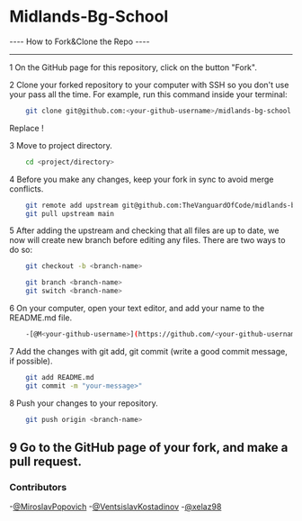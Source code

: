 # Midlands-Bg-School

 ---- How to Fork&Clone the Repo ----

---

1 On the GitHub page for this repository, click on the button "Fork".

2 Clone your forked repository to your computer with SSH so you don't use your pass all the time.
    For example, run this command inside your terminal:
```bash
    git clone git@github.com:<your-github-username>/midlands-bg-school.git
```
Replace <your-github-username>!

3 Move to project directory.
```bash
    cd <project/directory>
```
4 Before you make any changes, keep your fork in sync to avoid merge conflicts.
```bash
    git remote add upstream git@github.com:TheVanguardOfCode/midlands-bg-school.git
    git pull upstream main
```

5 After adding the upstream and checking that all files are up to date, we now will create new branch before editing any files. There are two ways to do so:
```bash
    git checkout -b <branch-name>
```

```bash
    git branch <branch-name>
    git switch <branch-name>
```

6 On your computer, open your text editor, and add your name to the README.md file.
```bash
    -[@M<your-github-username>](https://github.com/<your-github-username>/)
```

7 Add the changes with git add, git commit (write a good commit message, if possible).
```bash
    git add README.md
    git commit -m "your-message>"
```

8 Push your changes to your repository.
```bash
    git push origin <branch-name>
```

9 Go to the GitHub page of your fork, and make a pull request.
---

### Contributors

-[@MiroslavPopovich](https://github.com/MiroslavPopovich/)
-[@VentsislavKostadinov](https://github.com/VentsislavKostadinov)
-[@xelaz98](https://github.com/xelaz98/)
